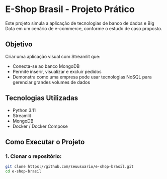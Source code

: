 # E-Shop Brasil - Projeto Prático

Este projeto simula a aplicação de tecnologias de banco de dados e Big Data em um cenário de e-commerce, conforme o estudo de caso proposto.

## Objetivo
Criar uma aplicação visual com Streamlit que:
- Conecta-se ao banco MongoDB
- Permite inserir, visualizar e excluir pedidos
- Demonstra como uma empresa pode usar tecnologias NoSQL para gerenciar grandes volumes de dados

## Tecnologias Utilizadas
- Python 3.11
- Streamlit
- MongoDB
- Docker / Docker Compose

## Como Executar o Projeto

### 1. Clonar o repositório:
```bash
git clone https://github.com/seuusuario/e-shop-brasil.git
cd e-shop-brasil
